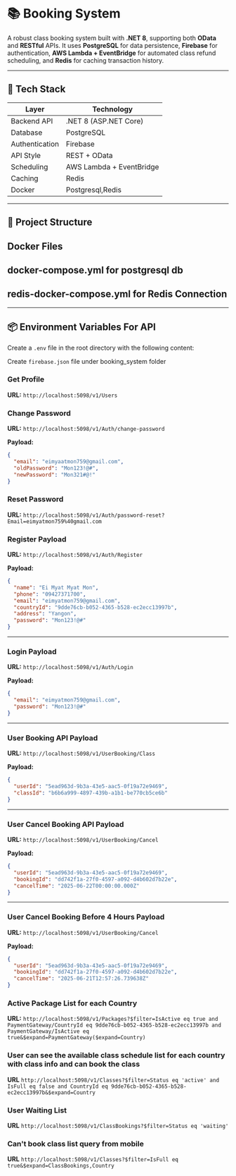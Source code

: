 # 📚 Booking System

A robust class booking system built with **.NET 8**, supporting both **OData** and **RESTful** APIs. It uses **PostgreSQL** for data persistence, **Firebase** for authentication, **AWS Lambda + EventBridge** for automated class refund scheduling, and **Redis** for caching transaction history.

---

## 🔧 Tech Stack

| Layer          | Technology               |
| -------------- | ------------------------ |
| Backend API    | .NET 8 (ASP.NET Core)    |
| Database       | PostgreSQL               |
| Authentication | Firebase                 |
| API Style      | REST + OData             |
| Scheduling     | AWS Lambda + EventBridge |
| Caching        | Redis                    |
| Docker         | Postgresql,Redis         |

---

## 📁 Project Structure

## Docker Files

## docker-compose.yml for postgresql db

## redis-docker-compose.yml for Redis Connection

---

## 📦 Environment Variables For API

Create a `.env` file in the root directory with the following content:

Create `firebase.json` file under booking_system folder



### Get Profile
**URL:**
`http://localhost:5098/v1/Users`


### Change Password
**URL:**
`http://localhost:5098/v1/Auth/change-password`

**Payload:**
```json
{
  "email": "eimyaatmon759@gmail.com",
  "oldPassword": "Mon123!@#",
  "newPassword": "Mon321#@!"
}
```

### Reset Password
**URL:**
`http://localhost:5098/v1/Auth/password-reset?Email=eimyatmon759%40gmail.com`

### Register Payload

**URL:**
`http://localhost:5098/v1/Auth/Register`

**Payload:**

```json
{
  "name": "Ei Myat Myat Mon",
  "phone": "09427371700",
  "email": "eimyatmon759@gmail.com",
  "countryId": "9dde76cb-b052-4365-b528-ec2ecc13997b",
  "address": "Yangon",
  "password": "Mon123!@#"
}
```

---

### Login Payload

**URL:**
`http://localhost:5098/v1/Auth/Login`

**Payload:**

```json
{
  "email": "eimyatmon759@gmail.com",
  "password": "Mon123!@#"
}
```

---

### User Booking API Payload

**URL:**
`http://localhost:5098/v1/UserBooking/Class`

**Payload:**

```json
{
  "userId": "5ead963d-9b3a-43e5-aac5-0f19a72e9469",
  "classId": "b6b6a999-4897-439b-a1b1-be770cb5ce6b"
}
```

---

### User Cancel Booking API Payload

**URL:**
`http://localhost:5098/v1/UserBooking/Cancel`

**Payload:**

```json
{
  "userId": "5ead963d-9b3a-43e5-aac5-0f19a72e9469",
  "bookingId": "dd742f1a-27f0-4597-a092-d4b602d7b22e",
  "cancelTime": "2025-06-22T00:00:00.000Z"
}
```

---

### User Cancel Booking Before 4 Hours Payload

**URL:**
`http://localhost:5098/v1/UserBooking/Cancel`

**Payload:**

```json
{
  "userId": "5ead963d-9b3a-43e5-aac5-0f19a72e9469",
  "bookingId": "dd742f1a-27f0-4597-a092-d4b602d7b22e",
  "cancelTime": "2025-06-21T12:57:26.739638Z"
}
```
### Active Package List for each Country
**URL:**
`http://localhost:5098/v1/Packages?$filter=IsActive eq true and PaymentGateway/CountryId eq 9dde76cb-b052-4365-b528-ec2ecc13997b and PaymentGateway/IsActive eq true&$expand=PaymentGateway($expand=Country)`


### User can see the available class schedule list for each country with class info and can book the class
**URL**
`http://localhost:5098/v1/Classes?$filter=Status eq 'active' and IsFull eq false and CountryId eq 9dde76cb-b052-4365-b528-ec2ecc13997b&$expand=Country`


### User Waiting List
**URL**
`http://localhost:5098/v1/ClassBookings?$filter=Status eq 'waiting'`

### Can't book class list query from mobile
**URL**
`http://localhost:5098/v1/Classes?$filter=IsFull eq true&$expand=ClassBookings,Country`






